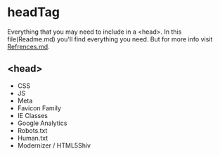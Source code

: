 headTag
===
Everything that you may need to include in a &lt;head>.
In this file(Readme.md) you'll find everything you need. But for more info visit [Refrences.md](/Refrences.md).

&lt;head>
---
+ CSS
+ JS
+ Meta
+ Favicon Family
+ IE Classes
+ Google Analytics
+ Robots.txt
+ Human.txt
+ Modernizer / HTML5Shiv

